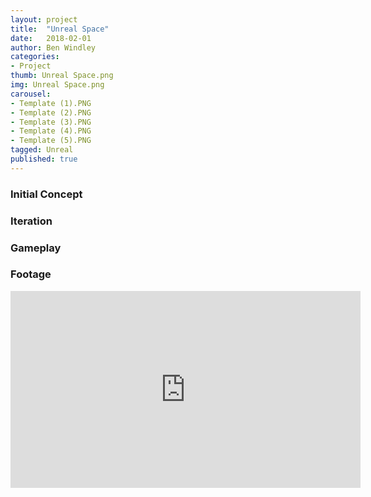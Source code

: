 ```yaml
---
layout: project
title:  "Unreal Space"
date:   2018-02-01
author: Ben Windley
categories:
- Project
thumb: Unreal Space.png
img: Unreal Space.png
carousel:
- Template (1).PNG
- Template (2).PNG
- Template (3).PNG
- Template (4).PNG
- Template (5).PNG
tagged: Unreal
published: true
---
```


### Initial Concept



### Iteration



### Gameplay



### Footage

<p style="text-align: center">
<iframe width="560" height="315" src="https://www.youtube.com/embed/KiVcwvnPc9s?rel=0&amp;showinfo=0" frameborder="0" allow="autoplay; encrypted-media" allowfullscreen></iframe>
</p>